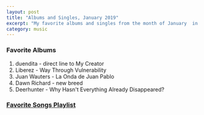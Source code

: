 ```yaml
---
layout: post
title: "Albums and Singles, January 2019"
excerpt: "My favorite albums and singles from the month of January  in the 2019th year. "
category: music
---
```


### Favorite Albums
1. duendita - direct line to My Creator
1. Liberez - Way Through Vulnerability
1. Juan Wauters - La Onda de Juan Pablo
1. Dawn Richard - new breed
1. Deerhunter - Why Hasn't Everything Already Disappeared?

### <a href="https://open.spotify.com/user/blrobin2/playlist/1xmxM9bdMv4OWp3pwmSovP" target="_blank" rel="noopener">Favorite Songs Playlist</a>